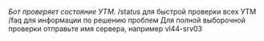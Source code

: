*Бот проверяет состояние УТМ.*
/status для быстрой проверки всех УТМ
/faq для информации по решению проблем
Для полной выборочной проверки отправьте имя сервера, например vl44-srv03